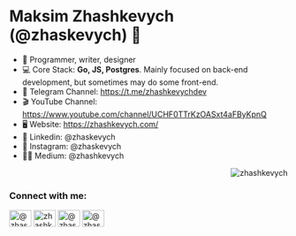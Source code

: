 <h1 align="left">Maksim Zhashkevych (@zhaskevych) 👋</h1>

- 🌁 Programmer, writer, designer
- 💻 Core Stack: **Go, JS, Postgres**. Mainly focused on back-end development, but sometimes may do some front-end.
- 🚀 Telegram Channel: https://t.me/zhashkevychdev
- 🎬 YouTube Channel: https://www.youtube.com/channel/UCHF0TTrKzOASxt4aFByKpnQ
- 🖥 Website: https://zhashkevych.com/
- 👔 Linkedin: @zhaskevych
- 🎑 Instagram: @zhaskevych
- 👨‍💻 Medium: @zhashkevych

<p>&nbsp;<img align="right" src="https://github-readme-stats.vercel.app/api?username=zhashkevych&show_icons=true&hide_title=true" alt="zhashkevych" /></p>

<p align="left">
<h3 align="left">Connect with me:</h3>

<a href="https://t.me/zhashkevychdev" target="blank"><img align="center" src="https://cdn.jsdelivr.net/npm/simple-icons@3.0.1/icons/telegram.svg" alt="@zhashkevych" height="30" width="40" /></a>
<a href="https://linkedin.com/in/zhashkevych" target="blank"><img align="center" src="https://cdn.jsdelivr.net/npm/simple-icons@3.0.1/icons/linkedin.svg" alt="zhashkevych" height="30" width="40" /></a>
<a href="https://instagram.com/zhashkevych" target="blank"><img align="center" src="https://cdn.jsdelivr.net/npm/simple-icons@3.0.1/icons/instagram.svg" alt="@zhashkevych" height="30" width="40" /></a>
<a href="https://medium.com/@zhashkevych" target="blank"><img align="center" src="https://cdn.jsdelivr.net/npm/simple-icons@3.0.1/icons/medium.svg" alt="@zhashkevych" height="30" width="40" /></a>

<p></p>
